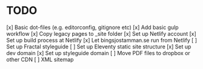 # TODO

[x] Basic dot-files (e.g. editorconfig, gitignore etc)
[x] Add basic gulp workflow
[x] Copy legacy pages to _site folder
[x] Set up Netlify account
[x] Set up build process at Netlify
[x] Let bingsjostamman.se run from Netlify
[ ] Set up Fractal styleguide
[ ] Set up Eleventy static site structure
[x] Set up dev domain
[x] Set up styleguide domain
[ ] Move PDF files to dropbox or other CDN
[ ] XML sitemap





